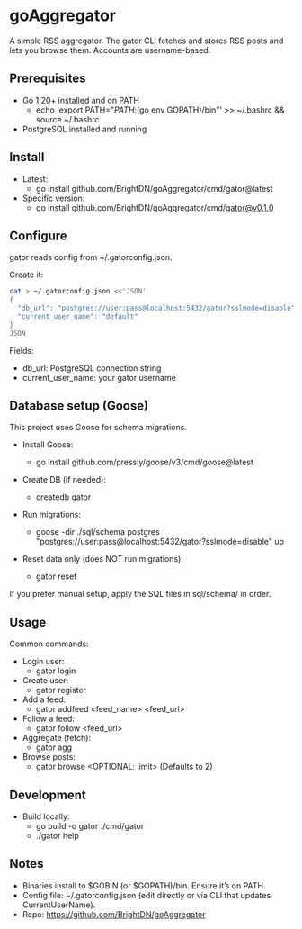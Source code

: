 # goAggregator

A simple RSS aggregator. The gator CLI fetches and stores RSS posts and lets you browse them. Accounts are username-based.

## Prerequisites

- Go 1.20+ installed and on PATH
  - echo 'export PATH="$PATH:$(go env GOPATH)/bin"' >> ~/.bashrc && source ~/.bashrc
- PostgreSQL installed and running

## Install

- Latest:
  - go install github.com/BrightDN/goAggregator/cmd/gator@latest
- Specific version:
  - go install github.com/BrightDN/goAggregator/cmd/gator@v0.1.0

## Configure

gator reads config from ~/.gatorconfig.json.

Create it:
```bash
cat > ~/.gatorconfig.json <<'JSON'
{
  "db_url": "postgres://user:pass@localhost:5432/gator?sslmode=disable",
  "current_user_name": "default"
}
JSON
```
Fields:
- db_url: PostgreSQL connection string
- current_user_name: your gator username

## Database setup (Goose)

This project uses Goose for schema migrations.

- Install Goose:
  - go install github.com/pressly/goose/v3/cmd/goose@latest

- Create DB (if needed):
  - createdb gator

- Run migrations:
  - goose -dir ./sql/schema postgres "postgres://user:pass@localhost:5432/gator?sslmode=disable" up

- Reset data only (does NOT run migrations):
  - gator reset

If you prefer manual setup, apply the SQL files in sql/schema/ in order.

## Usage

Common commands:
- Login user:
  - gator login <username>
- Create user:
  - gator register <username>
- Add a feed:
  - gator addfeed <feed_name> <feed_url>
- Follow a feed:
  - gator follow <feed_url>
- Aggregate (fetch):
  - gator agg <timestring>
- Browse posts:
  - gator browse <OPTIONAL: limit> (Defaults to 2)

## Development

- Build locally:
  - go build -o gator ./cmd/gator
  - ./gator help

## Notes

- Binaries install to $GOBIN (or $GOPATH)/bin. Ensure it’s on PATH.
- Config file: ~/.gatorconfig.json (edit directly or via CLI that updates CurrentUserName).
- Repo: https://github.com/BrightDN/goAggregator